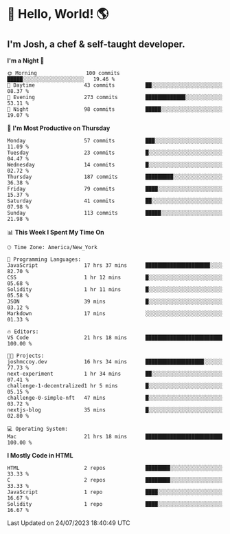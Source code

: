 # 👋 Hello, World! 🌎
## I'm Josh, a chef & self-taught developer.

<!-- I'm actively progressing through [roadmap.sh Full-Stack Developer roadmap](https://roadmap.sh/full-stack).  
HTML
CSS
JS
npm
Git
Tailwind
React
node.js
Python
SwiftUI
Solidity
Rust
I'm currently progressing through:
CS50X - Introduction to Computer Science 👨‍💻
CS50P - Introduction to Programming with Python 🐍
CS50W - Web Programming with Python and JavaScript 🕸️
-->

<!--START_SECTION:waka-->
<!-- ![Code Time](http://img.shields.io/badge/Code%20Time-21%20hrs%2047%20mins-blue)

![Profile Views](http://img.shields.io/badge/Profile%20Views-217-blue)

**🐱 My GitHub Data** 

> 📦 3.5 kB Used in GitHub's Storage 
 > 
> 🏆 201 Contributions in the Year 2023
 > 
> 💼 Opted to Hire
 > 
> 📜 5 Public Repositories 
 > 
> 🔑 0 Private Repositories -->
 > 
**I'm a Night 🦉** 

```text
🌞 Morning                100 commits         █████░░░░░░░░░░░░░░░░░░░░   19.46 % 
🌆 Daytime                43 commits          ██░░░░░░░░░░░░░░░░░░░░░░░   08.37 % 
🌃 Evening                273 commits         █████████████░░░░░░░░░░░░   53.11 % 
🌙 Night                  98 commits          █████░░░░░░░░░░░░░░░░░░░░   19.07 % 
```
📅 **I'm Most Productive on Thursday** 

```text
Monday                   57 commits          ███░░░░░░░░░░░░░░░░░░░░░░   11.09 % 
Tuesday                  23 commits          █░░░░░░░░░░░░░░░░░░░░░░░░   04.47 % 
Wednesday                14 commits          █░░░░░░░░░░░░░░░░░░░░░░░░   02.72 % 
Thursday                 187 commits         █████████░░░░░░░░░░░░░░░░   36.38 % 
Friday                   79 commits          ████░░░░░░░░░░░░░░░░░░░░░   15.37 % 
Saturday                 41 commits          ██░░░░░░░░░░░░░░░░░░░░░░░   07.98 % 
Sunday                   113 commits         █████░░░░░░░░░░░░░░░░░░░░   21.98 % 
```


📊 **This Week I Spent My Time On** 

```text
🕑︎ Time Zone: America/New_York

💬 Programming Languages: 
JavaScript               17 hrs 37 mins      █████████████████████░░░░   82.70 % 
CSS                      1 hr 12 mins        █░░░░░░░░░░░░░░░░░░░░░░░░   05.68 % 
Solidity                 1 hr 11 mins        █░░░░░░░░░░░░░░░░░░░░░░░░   05.58 % 
JSON                     39 mins             █░░░░░░░░░░░░░░░░░░░░░░░░   03.12 % 
Markdown                 17 mins             ░░░░░░░░░░░░░░░░░░░░░░░░░   01.33 % 

🔥 Editors: 
VS Code                  21 hrs 18 mins      █████████████████████████   100.00 % 

🐱‍💻 Projects: 
joshmccoy.dev            16 hrs 34 mins      ███████████████████░░░░░░   77.73 % 
next-experiment          1 hr 34 mins        ██░░░░░░░░░░░░░░░░░░░░░░░   07.41 % 
challenge-1-decentralized1 hr 5 mins         █░░░░░░░░░░░░░░░░░░░░░░░░   05.15 % 
challenge-0-simple-nft   47 mins             █░░░░░░░░░░░░░░░░░░░░░░░░   03.72 % 
nextjs-blog              35 mins             █░░░░░░░░░░░░░░░░░░░░░░░░   02.80 % 

💻 Operating System: 
Mac                      21 hrs 18 mins      █████████████████████████   100.00 % 
```

**I Mostly Code in HTML** 

```text
HTML                     2 repos             ████████░░░░░░░░░░░░░░░░░   33.33 % 
C                        2 repos             ████████░░░░░░░░░░░░░░░░░   33.33 % 
JavaScript               1 repo              ████░░░░░░░░░░░░░░░░░░░░░   16.67 % 
Solidity                 1 repo              ████░░░░░░░░░░░░░░░░░░░░░   16.67 % 
```


<!--
**Timeline**

![Lines of Code chart](https://raw.githubusercontent.com/joshmccoydev/joshmccoydev/main/assets/bar_graph.png)

-->
 Last Updated on 24/07/2023 18:40:49 UTC
<!--END_SECTION:waka-->
